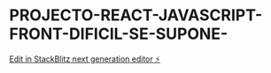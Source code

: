 # PROJECTO-REACT-JAVASCRIPT-FRONT-DIFICIL-SE-SUPONE-

[Edit in StackBlitz next generation editor ⚡️](https://stackblitz.com/~/github.com/jocep2/PROJECTO-REACT-JAVASCRIPT-FRONT-DIFICIL-SE-SUPONE-)